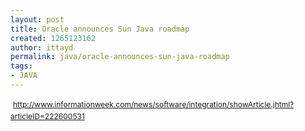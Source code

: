 ```yaml
---
layout: post
title: Oracle announces Sun Java roadmap
created: 1265123162
author: ittayd
permalink: java/oracle-announces-sun-java-roadmap
tags:
- JAVA
---
```

<p>&nbsp;<span class="Apple-style-span" style="line-height: 19px; font-size: 12px; "><a href="http://www.informationweek.com/news/software/integration/showArticle.jhtml?articleID=222600531">http://www.informationweek.com/news/software/integration/showArticle.jhtml?articleID=222600531</a></span></p>
